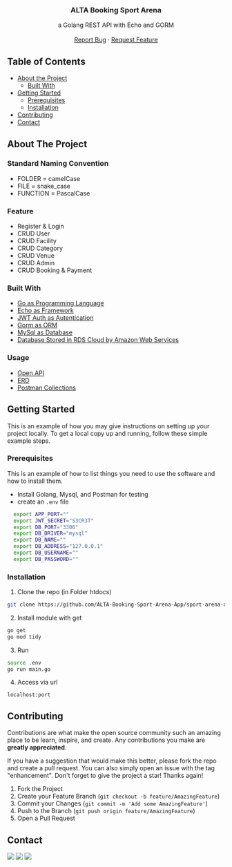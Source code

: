 <!-- PROJECT LOGO -->
<br />
<p align="center">
  
  <h3 align="center">ALTA Booking Sport Arena</h3>

  <p align="center">
    a Golang REST API with Echo and GORM
    <br />
    <br />
    <a href="https://github.com/ALTA-Booking-Sport-Arena-App/sport-arena-api/issues">Report Bug</a>
    ·
    <a href="https://github.com/ALTA-Booking-Sport-Arena-App/sport-arena-api/issues">Request Feature</a>
  </p>
</p>



<!-- TABLE OF CONTENTS -->
## Table of Contents

* [About the Project](#about-the-project)
  * [Built With](#built-with)
* [Getting Started](#getting-started)
  * [Prerequisites](#prerequisites)
  * [Installation](#installation)
* [Contributing](#contributing)
* [Contact](#contact)


<!-- ABOUT THE PROJECT -->
## About The Project

### Standard Naming Convention
* FOLDER = camelCase
* FILE = snake_case
* FUNCTION = PascalCase

### Feature

* Register & Login
* CRUD User
* CRUD Facility
* CRUD Category
* CRUD Venue
* CRUD Admin
* CRUD Booking & Payment

### Built With

* [Go as Programming Language](https://golang.org/)
* [Echo as Framework](https://echo.labstack.com/)
* [JWT Auth as Autentication](https://github.com/dgrijalva/jwt-go)
* [Gorm as ORM](https://gorm.io/index.html)
* [MySql as Database](https://www.mysql.com/)
* [Database Stored in RDS Cloud by Amazon Web Services](https://aws.amazon.com/id/?nc2=h_lg)

### Usage
* [Open API](https://app.swaggerhub.com/apis-docs/hafidhirsyad/sport-arena-api/1.0.0#/)
* [ERD](https://drive.google.com/file/d/15USe_PChj1mokGHdY6DdogXZxwvz11j9/view)
* [Postman Collections](https://www.getpostman.com/collections/958e8d44fda92533d2fc)

<!-- GETTING STARTED -->
## Getting Started

This is an example of how you may give instructions on setting up your project locally.
To get a local copy up and running, follow these simple example steps.

### Prerequisites

This is an example of how to list things you need to use the software and how to install them.
* Install Golang, Mysql, and Postman for testing
* create an `.env` file

```bash
  export APP_PORT=""
  export JWT_SECRET="S3CR3T"
  export DB_PORT="3306"
  export DB_DRIVER="mysql"
  export DB_NAME=""
  export DB_ADDRESS="127.0.0.1"
  export DB_USERNAME=""
  export DB_PASSWORD=""
```

### Installation

1. Clone the repo (in Folder htdocs)
```sh
git clone https://github.com/ALTA-Booking-Sport-Arena-App/sport-arena-api.git
```
2. Install module with get
```sh
go get
go mod tidy
```
3. Run
```sh
source .env
go run main.go
```
4. Access via url
```JS
localhost:port
```

<!-- CONTRIBUTING -->
## Contributing

Contributions are what make the open source community such an amazing place to be learn, inspire, and create. Any contributions you make are **greatly appreciated**.

If you have a suggestion that would make this better, please fork the repo and create a pull request. You can also simply open an issue with the tag "enhancement". Don't forget to give the project a star! Thanks again!

1. Fork the Project
2. Create your Feature Branch (`git checkout -b feature/AmazingFeature`)
3. Commit your Changes (`git commit -m 'Add some AmazingFeature'`)
4. Push to the Branch (`git push origin feature/AmazingFeature`)
5. Open a Pull Request


<!-- CONTACT -->
## Contact

[![](https://img.shields.io/badge/LinkedIn_Haudhi-0077B5?style=flat&logo=linkedin&logoColor=white)](https://www.linkedin.com/in/haudhiizza/)
[![](https://img.shields.io/badge/LinkedIn_Hafidh-0077B5?style=flat&logo=linkedin&logoColor=white)](https://www.linkedin.com/in/hafidhirsyad/)
![](https://img.shields.io/badge/LinkedIn_Husnul-0077B5?style=flat&logo=linkedin&logoColor=white)

